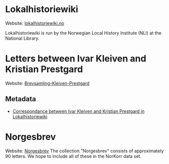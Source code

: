 # Lokalhistoriewiki
Website: [lokalhistoriewiki.no](https://lokalhistoriewiki.no/wiki/lokalhistoriewiki.no:Hovedside)

Lokalhistoriewiki is run by the Norwegian Local History Institute (NLI) at the National Library.


# Letters between Ivar Kleiven and Kristian Prestgard
Website: [Brevsamling-Kleiven-Prestgard](https://lokalhistoriewiki.no/wiki/Kategori:Brevsamling_Kleiven-Prestgard)

## Metadata
- [Correspondance between Ivar Kleiven and Kristian Prestgard in Lokalhistoriewiki](https://github.com/norkorr/nb_kilder/blob/master/data/NLI_Kleiven-Prestgard_CMIF.xml)

# Norgesbrev
Website: [Norgesbrev](https://lokalhistoriewiki.no/wiki/Kjeldearkiv:Liste_over_Norgesbrev)
The collection "Norgesbrev" consists of approximately 90 letters. We hope to include all of these in the NorKorr data set.
